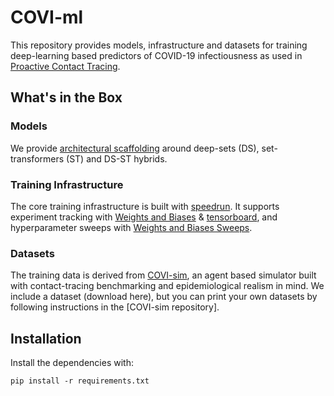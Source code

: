 # COVI-ml

This repository provides models, infrastructure and datasets for training deep-learning based predictors of COVID-19 infectiousness as used in [Proactive Contact Tracing](TODO). 

## What's in the Box

### Models
We provide [architectural scaffolding](ctt/models/transformers/msn.py#L36) around deep-sets (DS), set-transformers (ST) and DS-ST hybrids. 

### Training Infrastructure
The core training infrastructure is built with [speedrun](https://github.com/inferno-pytorch/speedrun). It supports experiment tracking with [Weights and Biases](https://www.wandb.com) & [tensorboard](https://www.tensorflow.org/tensorboard), and hyperparameter sweeps with [Weights and Biases Sweeps](https://www.wandb.com/sweeps).

### Datasets
The training data is derived from [COVI-sim](TODO), an agent based simulator built with contact-tracing benchmarking and epidemiological realism in mind. We include a dataset (download here), but you can print your own datasets by following instructions in the [COVI-sim repository].

## Installation

Install the dependencies with:

```
pip install -r requirements.txt
```
